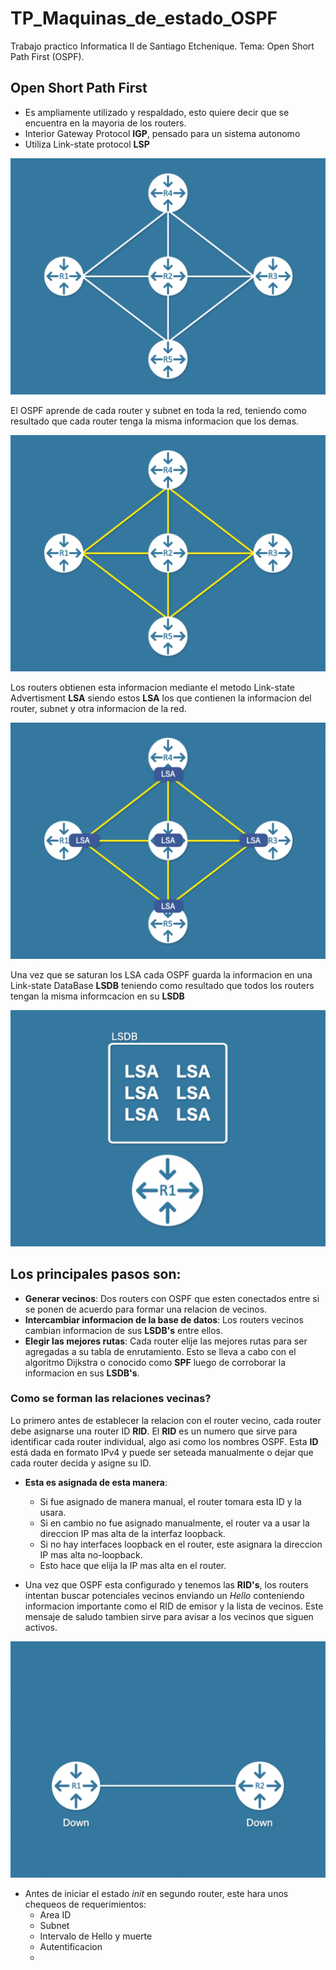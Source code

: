 # TP_Maquinas_de_estado_OSPF
Trabajo practico Informatica II de Santiago Etchenique. 
Tema: Open Short Path First (OSPF).

## Open Short Path First

-   Es ampliamente utilizado y respaldado, esto quiere decir que se encuentra en la mayoria de los routers.
-   Interior Gateway Protocol **IGP**, pensado para un sistema autonomo
-   Utiliza Link-state protocol **LSP**

![](Imagenes_TP/Screenshot%20from%202020-07-24%2019-01-43.png "Conexionado entre routers con OSPF")

El OSPF aprende de cada router y subnet en toda la red, teniendo como resultado que cada router tenga la misma informacion que los demas.

![](/Imagenes_TP/Screenshot%20from2020-07-24%2019-01-50.png "Busqueda de rutas")

Los routers obtienen esta informacion mediante el metodo Link-state Advertisment **LSA** siendo estos **LSA** los que contienen la informacion del router, subnet y otra informacion de la red.

![](/Imagenes_TP/Webp.net-gifmaker.gif "Flood de LSA's")

Una vez que se saturan los LSA cada OSPF guarda la informacion en una Link-state DataBase **LSDB** teniendo como resultado que todos los routers tengan la misma informcacion en su **LSDB**

![](/Imagenes_TP/Screenshot%20from%202020-07-24%2019-02-38.png "LSDB de un router")

##  Los principales pasos son:

-   **Generar vecinos**:    Dos routers con OSPF que esten conectados entre si se ponen de acuerdo para formar una relacion de vecinos.
-   **Intercambiar informacion de la base de datos**:   Los routers vecinos cambian informacion de sus **LSDB's** entre ellos.
-   **Elegir las mejores rutas**:   Cada router elije las mejores rutas para ser agregadas a su tabla de enrutamiento. Esto se lleva a cabo con el algoritmo Dijkstra o conocido como **SPF** luego de corroborar la informacion en sus **LSDB's**.

### Como se forman las relaciones vecinas?

Lo primero antes de establecer la relacion con el router vecino, cada router debe asignarse una router ID **RID**. El **RID** es un numero que sirve para identificar cada router individual, algo asi como los nombres OSPF. Esta **ID** está dada en formato IPv4 y puede ser seteada manualmente o dejar que cada router decida y asigne su ID.

-   **Esta es asignada de esta manera**:
    -   Si fue asignado de manera manual, el router tomara esta ID y la usara.
    -   Si en cambio no fue asignado manualmente, el router va a usar la direccion IP mas alta de la interfaz loopback.
    -   Si no hay interfaces loopback en el router, este asignara la direccion IP mas alta no-loopback.
    -   Esto hace que elija la IP mas alta en el router.

-   Una vez que OSPF esta configurado y tenemos las **RID's**, los routers intentan buscar potenciales vecinos enviando un *Hello* conteniendo informacion importante como el RID de emisor y la lista de vecinos. Este mensaje de saludo tambien sirve para avisar a los vecinos que siguen activos. 

![](/Imagenes_TP/Webp.net-gifmaker%20(1).gif "Estados por los que van pasando los routers")

-   Antes de iniciar el estado *init* en segundo router, este hara unos chequeos de requerimientos:
    -   Area ID
    -   Subnet
    -   Intervalo de Hello y muerte
    -   Autentificacion
    -

